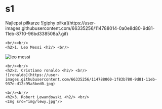 # s1
<!DOCTYPE HTML>
<html lang="pl">
<head>
	<meta charset="uft-8"/>
	Najlepsi piłkarze
	<meta name="description" content="ciekawostki na temat piłki nożnej"/>
	<meta name="keywords" content="pomoc dla fanów piłki noznej"/>
	<meta http-equiv="X-UA-Compatible" content="IE=edge,opera=1"/>

</head>

<body>
	![giphy piłka](https://user-images.githubusercontent.com/66335256/114788014-0a0e8d80-9d81-11eb-8710-96bd338508a7.gif)

	<br/><br/>
	<h2>1. Leo Messi <h2/> <br/>

![leo messi](https://user-images.githubusercontent.com/66335256/114787919-d59ad180-9d80-11eb-8ef7-441f04cd6569.jpg)



	
	<br/><br/>
	<h2>2. Cristiano ronaldo <h2/> <br/>
	![ronaldo](https://user-images.githubusercontent.com/66335256/114788060-1f83b780-9d81-11eb-937e-d12c95a3bed0.jpg)

	<br/><br/>
	<h2>3. Robert Lewandowski <h2/> <br/>
	<Img src="img/lewy.jpg"/>
</body>  
</html>


